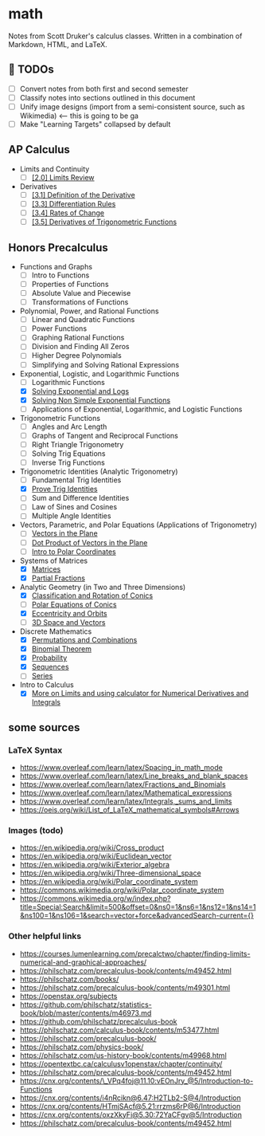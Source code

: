 # math

Notes from Scott Druker's calculus classes. Written in a combination of Markdown, HTML, and LaTeX.

## 🚧 TODOs
- [ ] Convert notes from both first and second semester
- [ ] Classify notes into sections outlined in this document
- [ ] Unify image designs (import from a semi-consistent source, such as Wikimedia) <-- this is going to be ga
- [ ] Make "Learning Targets" collapsed by default

## AP Calculus

- Limits and Continuity
    - [ ] [[2.0] Limits Review](calculus/limits.md)
- Derivatives
    - [ ] [[3.1] Definition of the Derivative](calculus/definition-of-the-derivative.md)
    - [ ] [[3.3] Differentiation Rules](calculus/differentiation-rules.md)
    - [ ] [[3.4] Rates of Change](calculus/rates-of-change.md)
    - [ ] [[3.5] Derivatives of Trigonometric Functions](calculus/derivatives-of-trigonometric-functions.md)

## Honors Precalculus

<!-- TODO: Write a prereq file-->

- Functions and Graphs
    - [ ] Intro to Functions
    - [ ] Properties of Functions
    - [ ] Absolute Value and Piecewise
    - [ ] Transformations of Functions
- Polynomial, Power, and Rational Functions
    - [ ] Linear and Quadratic Functions
    - [ ] Power Functions
    - [ ] Graphing Rational Functions
    - [ ] Division and Finding All Zeros
    - [ ] Higher Degree Polynomials
    - [ ] Simplifying and Solving Rational Expressions
- Exponential, Logistic, and Logarithmic Functions
    - [ ] Logarithmic Functions
    - [x] [Solving Exponential and Logs](precalculus/solving-exponential-and-logs.md)
    - [x] [Solving Non Simple Exponential Functions](precalculus/solving-non-simple-exponential-functions.md)
    - [ ] Applications of Exponential, Logarithmic, and Logistic Functions
- Trigonometric Functions
    - [ ] Angles and Arc Length
    - [ ] Graphs of Tangent and Reciprocal Functions
    - [ ] Right Triangle Trigonometry
    - [ ] Solving Trig Equations
    - [ ] Inverse Trig Functions
- Trigonometric Identities (Analytic Trigonometry)
    - [ ] Fundamental Trig Identities
    - [x] [Prove Trig Identities](precalculus/prove-trig-identities.md)
    - [ ] Sum and Difference Identities
    - [ ] Law of Sines and Cosines
    - [ ] Multiple Angle Identities
- Vectors, Parametric, and Polar Equations (Applications of Trigonometry)
    - [ ] [Vectors in the Plane](precalculus/vectors-in-the-plane.md)
    - [ ] [Dot Product of Vectors in the Plane](precalculus/dot-product-of-vectors-in-the-plane.md)
    - [ ] [Intro to Polar Coordinates](precalculus/intro-to-polar-coordinates.md)
- Systems of Matrices
    - [x] [Matrices](precalculus/matrices.md)
    - [x] [Partial Fractions](precalculus/partial-fractions.md)
- Analytic Geometry (in Two and Three Dimensions)
    - [x] [Classification and Rotation of Conics](precalculus/classification-and-rotation-of-conics.md)
    - [ ] [Polar Equations of Conics](precalculus/polar-equations-of-conics.md)
    - [x] [Eccentricity and Orbits](precalculus/eccentricity-and-orbits.md)
    - [ ] [3D Space and Vectors](precalculus/3d-space-and-vectors.md)
- Discrete Mathematics
    - [x] [Permutations and Combinations](precalculus/permutations-and-combinations.md)
    - [x] [Binomial Theorem](precalculus/binomial-theorem.md)
    - [x] [Probability](precalculus/probability.md)
    - [x] [Sequences](precalculus/sequences.md)
    - [ ] [Series](precalculus/series.md)
- Intro to Calculus
    - [x] [More on Limits and using calculator for Numerical Derivatives and Integrals](precalculus/numerical-derivatives-and-integrals.md)

## some sources

### LaTeX Syntax
- https://www.overleaf.com/learn/latex/Spacing_in_math_mode
- https://www.overleaf.com/learn/latex/Line_breaks_and_blank_spaces
- https://www.overleaf.com/learn/latex/Fractions_and_Binomials
- https://www.overleaf.com/learn/latex/Mathematical_expressions
- https://www.overleaf.com/learn/latex/Integrals,_sums_and_limits
- https://oeis.org/wiki/List_of_LaTeX_mathematical_symbols#Arrows

### Images (todo)
- https://en.wikipedia.org/wiki/Cross_product
- https://en.wikipedia.org/wiki/Euclidean_vector
- https://en.wikipedia.org/wiki/Exterior_algebra
- https://en.wikipedia.org/wiki/Three-dimensional_space
- https://en.wikipedia.org/wiki/Polar_coordinate_system
- https://commons.wikimedia.org/wiki/Polar_coordinate_system
- https://commons.wikimedia.org/w/index.php?title=Special:Search&limit=500&offset=0&ns0=1&ns6=1&ns12=1&ns14=1&ns100=1&ns106=1&search=vector+force&advancedSearch-current={}

### Other helpful links
- https://courses.lumenlearning.com/precalctwo/chapter/finding-limits-numerical-and-graphical-approaches/
- https://philschatz.com/precalculus-book/contents/m49452.html
- https://philschatz.com/books/
- https://philschatz.com/precalculus-book/contents/m49301.html
- https://openstax.org/subjects
- https://github.com/philschatz/statistics-book/blob/master/contents/m46973.md
- https://github.com/philschatz/precalculus-book
- https://philschatz.com/calculus-book/contents/m53477.html
- https://philschatz.com/precalculus-book/
- https://philschatz.com/physics-book/
- https://philschatz.com/us-history-book/contents/m49968.html
- https://opentextbc.ca/calculusv1openstax/chapter/continuity/
- https://philschatz.com/precalculus-book/contents/m49452.html
- https://cnx.org/contents/\_VPq4foj@11.10:vEOnJry_@5/Introduction-to-Functions
- https://cnx.org/contents/i4nRcikn@6.47:H2TLb2-S@4/Introduction
- https://cnx.org/contents/HTmjSAcf@5.21:rrzms6rP@6/Introduction
- https://cnx.org/contents/oxzXkyFi@5.30:72YaCFgv@5/Introduction
- https://philschatz.com/precalculus-book/contents/m49452.html
